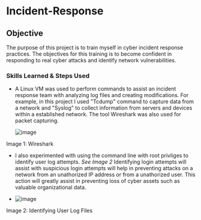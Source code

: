 # Incident-Response


## Objective
The purpose of this project is to train myself in cyber incident response practices. The objectives for this training is to become confident in responding to real cyber attacks and identify network vulnerabilities.

### Skills Learned & Steps Used
- A Linux VM was used to perform commands to assist an incident response team with analyzing log files and creating modifications. For example, in this project I used "Tcdump" command to capture data from a network and "Syslog" to collect information from servers and devices within a established network. The tool Wireshark was also used for packet capturing.

  ![image](https://github.com/user-attachments/assets/e527c55f-5390-46c0-bdde-861e85d559e0)

Image 1: Wireshark

- I also experimented with using the command line with root privliges to identify user log attempts. *See Image 2* Identifying login attempts will assist with suspicious login attempts will help in preventing attacks on a network from an unathorized IP address or from a unathorized user. This action will greatly assist in preventing loss of cyber assets such as valuable organizational data.

- ![image](https://github.com/user-attachments/assets/bf833609-d1fe-4a96-b44c-cb096546cbf8)

Image 2: Identifying User Log Files
